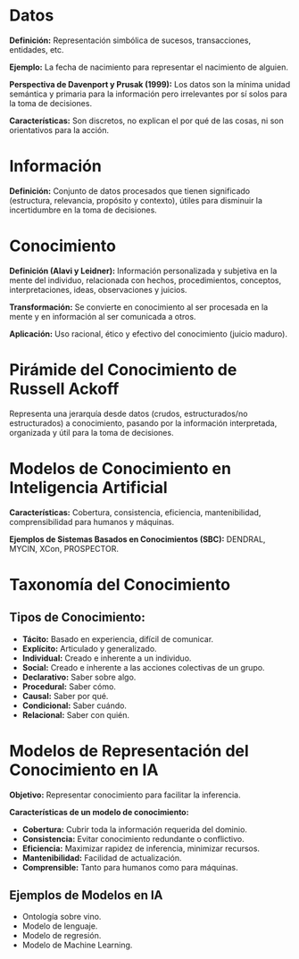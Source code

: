 # Datos

**Definición:** Representación simbólica de sucesos, transacciones, entidades, etc.

**Ejemplo:** La fecha de nacimiento para representar el nacimiento de alguien.

**Perspectiva de Davenport y Prusak (1999):** Los datos son la mínima unidad semántica y primaria para la información pero irrelevantes por sí solos para la toma de decisiones.

**Características:** Son discretos, no explican el por qué de las cosas, ni son orientativos para la acción.

# Información

**Definición:** Conjunto de datos procesados que tienen significado (estructura, relevancia, propósito y contexto), útiles para disminuir la incertidumbre en la toma de decisiones.

# Conocimiento

**Definición (Alavi y Leidner):** Información personalizada y subjetiva en la mente del individuo, relacionada con hechos, procedimientos, conceptos, interpretaciones, ideas, observaciones y juicios.

**Transformación:** Se convierte en conocimiento al ser procesada en la mente y en información al ser comunicada a otros.

**Aplicación:** Uso racional, ético y efectivo del conocimiento (juicio maduro).

# Pirámide del Conocimiento de Russell Ackoff

Representa una jerarquía desde datos (crudos, estructurados/no estructurados) a conocimiento, pasando por la información interpretada, organizada y útil para la toma de decisiones.

# Modelos de Conocimiento en Inteligencia Artificial

**Características:** Cobertura, consistencia, eficiencia, mantenibilidad, comprensibilidad para humanos y máquinas.

**Ejemplos de Sistemas Basados en Conocimientos (SBC):** DENDRAL, MYCIN, XCon, PROSPECTOR.

# Taxonomía del Conocimiento

## Tipos de Conocimiento:

- **Tácito:** Basado en experiencia, difícil de comunicar.
- **Explícito:** Articulado y generalizado.
- **Individual:** Creado e inherente a un individuo.
- **Social:** Creado e inherente a las acciones colectivas de un grupo.
- **Declarativo:** Saber sobre algo.
- **Procedural:** Saber cómo.
- **Causal:** Saber por qué.
- **Condicional:** Saber cuándo.
- **Relacional:** Saber con quién.

# Modelos de Representación del Conocimiento en IA

**Objetivo:** Representar conocimiento para facilitar la inferencia.

**Características de un modelo de conocimiento:**

- **Cobertura:** Cubrir toda la información requerida del dominio.
- **Consistencia:** Evitar conocimiento redundante o conflictivo.
- **Eficiencia:** Maximizar rapidez de inferencia, minimizar recursos.
- **Mantenibilidad:** Facilidad de actualización.
- **Comprensible:** Tanto para humanos como para máquinas.

## Ejemplos de Modelos en IA

- Ontología sobre vino.
- Modelo de lenguaje.
- Modelo de regresión.
- Modelo de Machine Learning.
